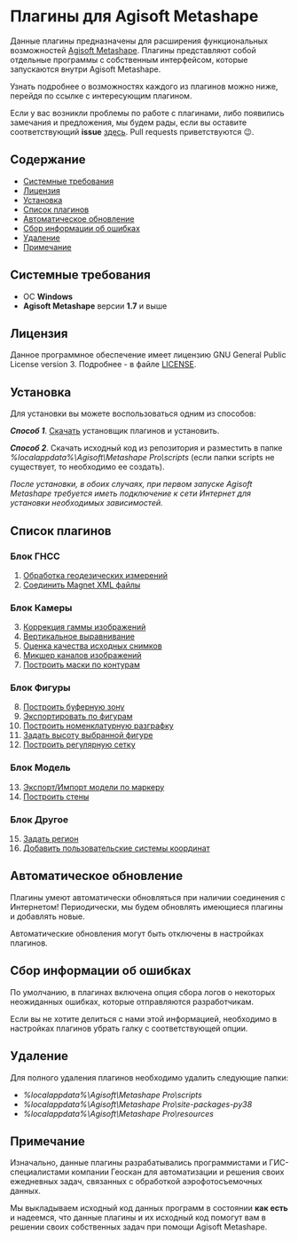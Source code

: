 # Плагины для Agisoft Metashape

Данные плагины предназначены для расширения функциональных возможностей [Agisoft Metashape](https://www.agisoft.com/). Плагины представляют собой отдельные программы с собственным интерфейсом, которые запускаются внутри Agisoft Metashape.

Узнать подробнее о возможностях каждого из плагинов можно ниже, перейдя по ссылке с интересующим плагином.

Если у вас возникли проблемы по работе с плагинами, либо появились замечания и предложения, мы будем рады, если вы оставите соответствующий **issue** [здесь](https://github.com/geoscan/geoscan_plugins/issues). Pull requests приветствуются :wink:.

## Содержание
- [Системные требования](#системные-требования)
- [Лицензия](#лицензия)
- [Установка](#установка)
- [Список плагинов](#список-плагинов)
- [Автоматическое обновление](#автоматическое-обновление)
- [Сбор информации об ошибках](#сбор-информации-об-ошибках)
- [Удаление](#удаление)
- [Примечание](#примечание)

## Системные требования
- ОС **Windows**
- **Agisoft Metashape** версии **1.7** и выше

## Лицензия
Данное программное обеспечение имеет лицензию GNU General Public License version 3.
Подробнее - в файле [LICENSE](https://github.com/geoscan/geoscan_plugins/blob/main/LICENSE).

## Установка
Для установки вы можете воспользоваться одним из способов:

***Способ 1***. [Скачать](https://github.com/geoscan/geoscan_plugins/releases/latest/download/geoscan_plugins_installer.exe) установщик плагинов и установить. 

***Способ 2***. Скачать исходный код из репозитория и разместить в папке _%localappdata%\Agisoft\Metashape Pro\scripts_ (если папки scripts не существует, то необходимо ее создать). 

_После установки, в обоих случаях, при первом запуске Agisoft Metashape требуется иметь подключение к сети Интернет для установки необходимых зависимостей._

## Список плагинов
### Блок **ГНСС**
1. [Обработка геодезических измерений](https://github.com/geoscan/geoscan_plugins/blob/main/gnss_post_processing#readme)
2. [Соединить Magnet XML файлы](https://github.com/geoscan/geoscan_plugins/blob/main/gnss_processing#readme)
### Блок **Камеры**
3. [Коррекция гаммы изображений](https://github.com/geoscan/geoscan_plugins/tree/main/auto_gamma_correction#readme)
4. [Вертикальное выравнивание](https://github.com/geoscan/geoscan_plugins/blob/main/fast_layout#readme)
5. [Оценка качества исходных снимков](https://github.com/geoscan/geoscan_plugins/blob/main/quality_estimator#readme)
6. [Микшер каналов изображений](https://github.com/geoscan/geoscan_plugins/blob/main/image_channel_mixer#readme)
7. [Построить маски по контурам](https://github.com/geoscan/geoscan_plugins/blob/main/contour_tools#readme)
### Блок **Фигуры**
8. [Построить буферную зону](https://github.com/geoscan/geoscan_plugins/blob/main/buffer_by_markers#readme)
9. [Экспортировать по фигурам](https://github.com/geoscan/geoscan_plugins/blob/main/export_by_shapes#readme)
10. [Построить номенклатурную разграфку](https://github.com/geoscan/geoscan_plugins/blob/main/shape_worker#построить-номенклатурную-разграфку)
11. [Задать высоту выбранной фигуре](https://github.com/geoscan/geoscan_plugins/blob/main/set_altitudes_for_shape#readme)
12. [Построить регулярную сетку](https://github.com/geoscan/geoscan_plugins/tree/main/shape_worker#построить-регулярную-сетку)
### Блок **Модель**
13. [Экспорт/Импорт модели по маркеру](https://github.com/geoscan/geoscan_plugins/blob/main/expimp_by_marker#readme)
14. [Построить стены](https://github.com/geoscan/geoscan_plugins/blob/main/mesh_creator#readme)
### Блок **Другое**
15. [Задать регион](https://github.com/geoscan/geoscan_plugins/blob/main/chunk_region_setter#readme)
16. [Добавить пользовательские системы координат](https://github.com/geoscan/geoscan_plugins/blob/main/crs_uploader#readme)

## Автоматическое обновление
Плагины умеют автоматически обновляться при наличии соединения с Интернетом! 
Периодически, мы будем обновлять имеющиеся плагины и добавлять новые.

Автоматические обновления могут быть отключены в настройках плагинов.

## Сбор информации об ошибках
По умолчанию, в плагинах включена опция сбора логов о некоторых неожиданных ошибках, которые отправляются разработчикам.

Если вы не хотите делиться с нами этой информацией, необходимо в настройках плагинов убрать галку с соответствующей опции.

## Удаление

Для полного удаления плагинов необходимо удалить следующие папки:
- _%localappdata%\Agisoft\Metashape Pro\scripts_
- _%localappdata%\Agisoft\Metashape Pro\site-packages-py38_
- _%localappdata%\Agisoft\Metashape Pro\resources_

## Примечание

Изначально, данные плагины разрабатывались программистами и ГИС-специалистами компании Геоскан для автоматизации и решения своих ежедневных задач, связанных с обработкой аэрофотосъемочных данных. 

Мы выкладываем исходный код данных программ в состоянии **как есть** и надеемся, что данные плагины и их исходный код помогут вам в решении своих собственных задач при помощи Agisoft Metashape.
